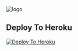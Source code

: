 <img src="https://graph.org/file/3d4562c52f26a50809325.jpg" alt="logo" target="/blank">





## Deploy To Heroku

[![Deploy To Heroku](https://www.herokucdn.com/deploy/button.svg)](https://heroku.com/deploy?template=https://github.com/bhuriya/Course-extract-learning)
